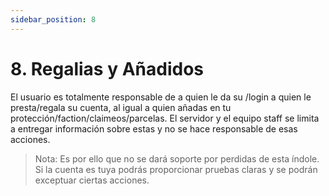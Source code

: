 ```yaml
---
sidebar_position: 8
---
```


# 8. Regalias y Añadidos

El usuario es totalmente responsable de a quien le da su /login a quien le presta/regala su cuenta, al igual a quien añadas en tu protección/faction/claimeos/parcelas. El servidor y el equipo staff se limita a entregar información sobre estas y no se hace responsable de esas acciones. 

> Nota: Es por ello que no se dará soporte por perdidas de esta índole. Si la cuenta es tuya podrás proporcionar pruebas claras y se podrán exceptuar ciertas acciones.

